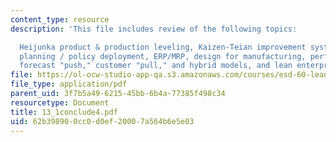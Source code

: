 ```yaml
---
content_type: resource
description: 'This file includes review of the following topics:

  Heijunka product & production leveling, Kaizen-Teian improvement systems, Hoshin
  planning / policy deployment, ERP/MRP, design for manufacturing, performance metrics,
  forecast "push," customer "pull," and hybrid models, and lean enterprise alignment.'
file: https://ol-ocw-studio-app-qa.s3.amazonaws.com/courses/esd-60-lean-six-sigma-processes-summer-2004/62b398900cc0d0ef20007a564b6e5e03_13_1conclude4.pdf
file_type: application/pdf
parent_uid: 3f7b5a49-6215-45bb-6b4a-77385f498c34
resourcetype: Document
title: 13_1conclude4.pdf
uid: 62b39890-0cc0-d0ef-2000-7a564b6e5e03
---
```

